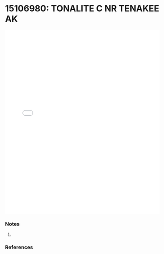 # 15106980: TONALITE C NR TENAKEE AK

<iframe src="/distribution_estimation/_static/stations/15106980_fdc.html" width="100%" height="600" frameborder="0"></iframe>

### Notes
1. 

### References

